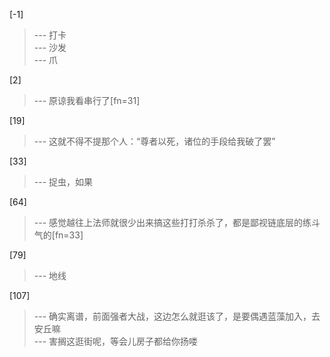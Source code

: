 
[-1] 
>--- 打卡<br>
>--- 沙发<br>
>--- 爪<br>

[2] 
>--- 原谅我看串行了[fn=31]<br>

[19] 
>--- 这就不得不提那个人：“尊者以死，诸位的手段给我破了罢”<br>

[33] 
>--- 捉虫，如果<br>

[64] 
>--- 感觉越往上法师就很少出来搞这些打打杀杀了，都是鄙视链底层的练斗气的[fn=33]<br>

[79] 
>--- 地线<br>

[107] 
>--- 确实离谱，前面强者大战，这边怎么就逛该了，是要偶遇蓝藻加入，去安丘嘛<br>
>--- 害搁这逛街呢，等会儿房子都给你扬喽<br>
